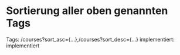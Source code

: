 # Sortierung aller oben genannten Tags

Tags: /courses?sort_asc={...},/courses?sort_desc={...}
implementiert: implementiert

